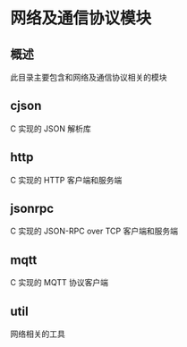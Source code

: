 # 网络及通信协议模块

## 概述

此目录主要包含和网络及通信协议相关的模块

## cjson

C 实现的 JSON 解析库

## http

C 实现的 HTTP 客户端和服务端

## jsonrpc

C 实现的 JSON-RPC over TCP 客户端和服务端

## mqtt

C 实现的 MQTT 协议客户端

## util

网络相关的工具

